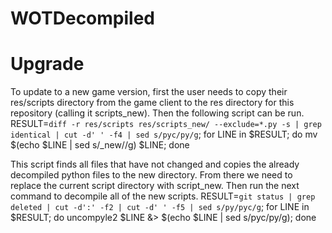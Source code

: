 WOTDecompiled
=============


Upgrade
=======

To update to a new game version, first the user needs to copy their res/scripts directory from the game client to the res directory for this repository (calling it scripts_new). Then the following script can be run.
RESULT=`diff -r res/scripts res/scripts_new/ --exclude=*.py -s | grep identical | cut -d' ' -f4 | sed s/pyc/py/g`; for LINE in $RESULT; do mv $(echo $LINE | sed s/_new//g) $LINE; done

This script finds all files that have not changed and copies the already decompiled python files to the new directory. From there we need to replace the current script directory with script_new. Then run the next command to decompile all of the new scripts.
RESULT=`git status | grep deleted | cut -d':' -f2 | cut -d' ' -f5 | sed s/py/pyc/g`; for LINE in $RESULT; do uncompyle2 $LINE &> $(echo $LINE | sed s/pyc/py/g); done